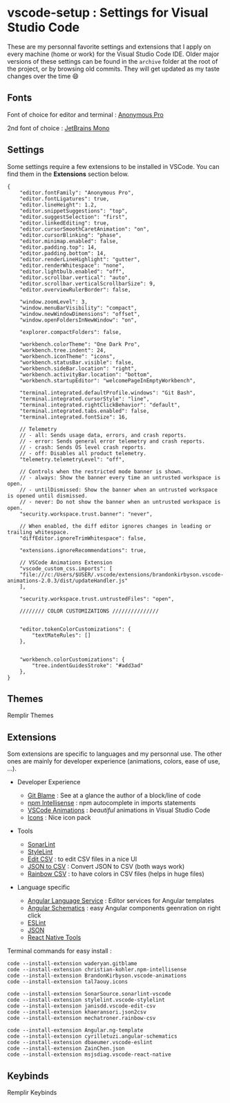 # vscode-setup : Settings for Visual Studio Code

These are my personnal favorite settings and extensions that I apply on every machine (home or work) for the Visual Studio Code IDE.
Older major versions of these settings can be found in the `archive`  folder at the root of the project, or by browsing old commits. They will get updated as my taste changes over the time 😄

## Fonts

Font of choice for editor and terminal : [Anonymous Pro](https://fonts.google.com/specimen/Anonymous+Pro)

2nd font of choice : [JetBrains Mono](https://www.jetbrains.com/fr-fr/lp/mono/)

## Settings

Some settings require a few extensions to be installed in VSCode. You can find them in the **Extensions** section below.

    {
	    "editor.fontFamily": "Anonymous Pro",
	    "editor.fontLigatures": true,
	    "editor.lineHeight": 1.2,
	    "editor.snippetSuggestions": "top",
	    "editor.suggestSelection": "first",
	    "editor.linkedEditing": true,
	    "editor.cursorSmoothCaretAnimation": "on",
	    "editor.cursorBlinking": "phase",
	    "editor.minimap.enabled": false,
	    "editor.padding.top": 14,
	    "editor.padding.bottom": 14,
	    "editor.renderLineHighlight": "gutter",
	    "editor.renderWhitespace": "none",
	    "editor.lightbulb.enabled": "off",
	    "editor.scrollbar.vertical": "auto",
	    "editor.scrollbar.verticalScrollbarSize": 9,
	    "editor.overviewRulerBorder": false,
	      
	    "window.zoomLevel": 3,
	    "window.menuBarVisibility": "compact",
	    "window.newWindowDimensions": "offset",
	    "window.openFoldersInNewWindow": "on",
	      
	    "explorer.compactFolders": false,
	    
	    "workbench.colorTheme": "One Dark Pro",
	    "workbench.tree.indent": 24,
	    "workbench.iconTheme": "icons",
	    "workbench.statusBar.visible": false,
	    "workbench.sideBar.location": "right",
	    "workbench.activityBar.location": "bottom",
	    "workbench.startupEditor": "welcomePageInEmptyWorkbench",
	    
	    "terminal.integrated.defaultProfile.windows": "Git Bash",
	    "terminal.integrated.cursorStyle": "line",
	    "terminal.integrated.rightClickBehavior": "default",
	    "terminal.integrated.tabs.enabled": false,
	    "terminal.integrated.fontSize": 16,
	      
	    // Telemetry
	    // - all: Sends usage data, errors, and crash reports.
	    // - error: Sends general error telemetry and crash reports.
	    // - crash: Sends OS level crash reports.
	    // - off: Disables all product telemetry.
	    "telemetry.telemetryLevel": "off",
	      
	    // Controls when the restricted mode banner is shown.
	    // - always: Show the banner every time an untrusted workspace is open.
	    // - untilDismissed: Show the banner when an untrusted workspace is opened until dismissed.
	    // - never: Do not show the banner when an untrusted workspace is open.
	    "security.workspace.trust.banner": "never",
	      
	    // When enabled, the diff editor ignores changes in leading or trailing whitespace.
	    "diffEditor.ignoreTrimWhitespace": false,
	    
	    "extensions.ignoreRecommendations": true,
	    
	    // VSCode Animations Extension 
	    "vscode_custom_css.imports": [
	    "file:///c:/Users/$USER/.vscode/extensions/brandonkirbyson.vscode-animations-2.0.3/dist/updateHandler.js"
	    ],
	    
		"security.workspace.trust.untrustedFiles": "open",

		//////// COLOR CUSTOMIZATIONS ///////////////


		"editor.tokenColorCustomizations": {
			"textMateRules": []
		},


		"workbench.colorCustomizations": {
			"tree.indentGuidesStroke": "#add3ad"
		},
    }

## Themes

Remplir Themes

## Extensions

Som extensions are specific to languages and my personnal use. The other ones are mainly for developer experience (animations, colors, ease of use, ...).

 * Developer Experience
	 * [Git Blame](https://marketplace.visualstudio.com/items?itemName=waderyan.gitblame) : See at a glance the author of a block/line of code
	 * [npm Intellisense](https://marketplace.visualstudio.com/items?itemName=christian-kohler.npm-intellisense) : npm autocomplete in imports statements
	 * [VSCode Animations](https://marketplace.visualstudio.com/items?itemName=BrandonKirbyson.vscode-animations) : *beautiful* animations in Visual Studio Code
	 * [Icons](https://marketplace.visualstudio.com/items?itemName=tal7aouy.icons) : Nice icon pack

* Tools
	* [SonarLint](https://marketplace.visualstudio.com/items?itemName=SonarSource.sonarlint-vscode)
	 * [StyleLint](https://marketplace.visualstudio.com/items?itemName=stylelint.vscode-stylelint)
	 * [Edit CSV](https://marketplace.visualstudio.com/items?itemName=janisdd.vscode-edit-csv) : to edit CSV files in a nice UI
	 * [JSON to CSV](https://marketplace.visualstudio.com/items?itemName=khaeransori.json2csv) : Convert JSON to CSV (both ways work)
	 * [Rainbow CSV](https://marketplace.visualstudio.com/items?itemName=mechatroner.rainbow-csv) : to have colors in CSV files (helps in huge files)

* Language specific
	* [Angular Language Service](https://marketplace.visualstudio.com/items?itemName=Angular.ng-template) : Editor services for Angular templates
	* [Angular Schematics](https://marketplace.visualstudio.com/items?itemName=cyrilletuzi.angular-schematics) : easy Angular components geenration on right click
	* [ESLint](https://marketplace.visualstudio.com/items?itemName=dbaeumer.vscode-eslint)
	* [JSON](https://marketplace.visualstudio.com/items?itemName=ZainChen.json)
	* [React Native Tools](https://marketplace.visualstudio.com/items?itemName=msjsdiag.vscode-react-native)

Terminal commands for easy install :

    code --install-extension waderyan.gitblame
    code --install-extension christian-kohler.npm-intellisense
    code --install-extension BrandonKirbyson.vscode-animations
    code --install-extension tal7aouy.icons
    
    code --install-extension SonarSource.sonarlint-vscode
    code --install-extension stylelint.vscode-stylelint
    code --install-extension janisdd.vscode-edit-csv
    code --install-extension khaeransori.json2csv
    code --install-extension mechatroner.rainbow-csv
    
    code --install-extension Angular.ng-template
    code --install-extension cyrilletuzi.angular-schematics
    code --install-extension dbaeumer.vscode-eslint
    code --install-extension ZainChen.json
    code --install-extension msjsdiag.vscode-react-native

## Keybinds

Remplir Keybinds
